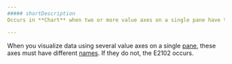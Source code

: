 ```yaml
---
##### shortDescription
Occurs in **Chart** when two or more value axes on a single pane have the same name.

---
```

When you visualize data using several value axes on a single [pane](/concepts/05%20Widgets/Chart/40%20Panes/00%20Overview.md '/Documentation/Guide/Widgets/Chart/Panes/Overview/'), these axes must have different [names](/api-reference/20%20Data%20Visualization%20Widgets/dxChart/1%20Configuration/valueAxis/name.md '/Documentation/ApiReference/Data_Visualization_Widgets/dxChart/Configuration/valueAxis/#name'). If they do not, the E2102 occurs.